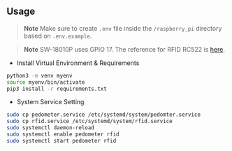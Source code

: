 ## Usage

> **Note**
> Make sure to create `.env` file inside the `/raspberry_pi` directory based on `.env.example`.

> **Note**
> SW-18010P uses GPIO 17. The reference for RFID RC522 is [here](https://www.youtube.com/watch?v=evRuZRxvPFI).

- Install Virtual Environment & Requirements

```bash
python3 -m venv myenv
source myenv/bin/activate
pip3 install -r requirements.txt
```

- System Service Setting

```bash
sudo cp pedometer.service /etc/systemd/system/pedomter.service
sudo cp rfid.service /etc/systemd/system/rfid.service
sudo systemctl daemon-reload
sudo systemctl enable pedometer rfid
sudo systemctl start pedometer rfid
```
